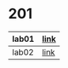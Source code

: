 # 201

lab01 | [link]()
------| -------
lab02 | [link](https://messeili.github.io/201/class-02/lab02/index.html)
